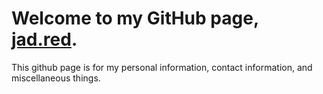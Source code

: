 # Welcome to my GitHub page, [jad.red](http://jad.red/).

This github page is for my personal information, contact information, and miscellaneous things.
